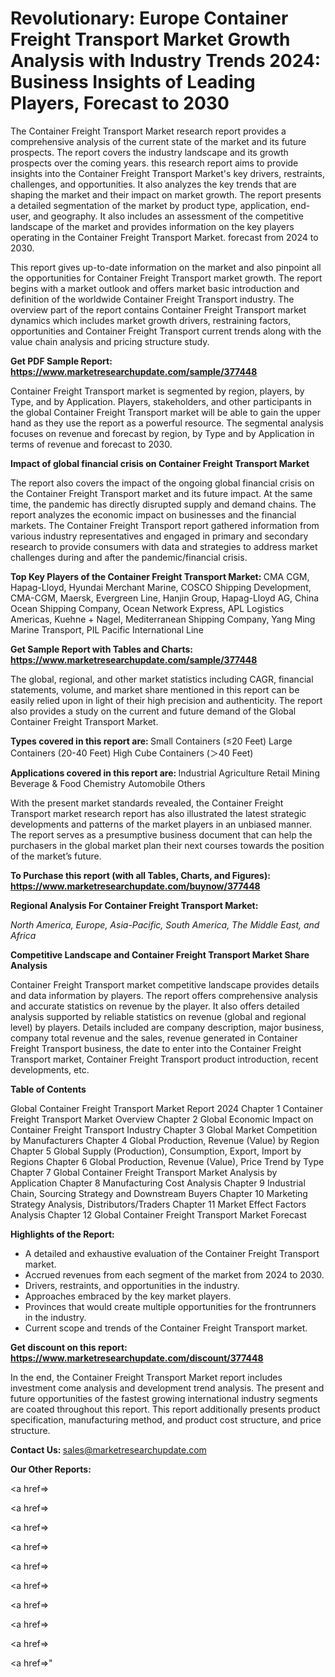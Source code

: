 # Revolutionary: Europe Container Freight Transport Market Growth Analysis with Industry Trends 2024: Business Insights of Leading Players, Forecast to 2030

The Container Freight Transport Market research report provides a comprehensive analysis of the current state of the market and its future prospects. The report covers the industry landscape and its growth prospects over the coming years. this research report aims to provide insights into the Container Freight Transport Market's key drivers, restraints, challenges, and opportunities. It also analyzes the key trends that are shaping the market and their impact on market growth. The report presents a detailed segmentation of the market by product type, application, end-user, and geography. It also includes an assessment of the competitive landscape of the market and provides information on the key players operating in the Container Freight Transport Market. forecast from 2024 to 2030.

This report gives up-to-date information on the market and also pinpoint all the opportunities for Container Freight Transport market growth. The report begins with a market outlook and offers market basic introduction and definition of the worldwide Container Freight Transport industry. The overview part of the report contains Container Freight Transport market dynamics which includes market growth drivers, restraining factors, opportunities and Container Freight Transport current trends along with the value chain analysis and pricing structure study.

<strong><b>Get PDF Sample Report: <a href=https://www.marketresearchupdate.com/sample/377448>https://www.marketresearchupdate.com/sample/377448</a></b></strong>

Container Freight Transport market is segmented by region, players, by Type, and by Application. Players, stakeholders, and other participants in the global Container Freight Transport market will be able to gain the upper hand as they use the report as a powerful resource. The segmental analysis focuses on revenue and forecast by region, by Type and by Application in terms of revenue and forecast to 2030.

<strong><b>Impact of global financial crisis on Container Freight Transport Market</b></strong>

The report also covers the impact of the ongoing global financial crisis on the Container Freight Transport market and its future impact. At the same time, the pandemic has directly disrupted supply and demand chains. The report analyzes the economic impact on businesses and the financial markets. The Container Freight Transport report gathered information from various industry representatives and engaged in primary and secondary research to provide consumers with data and strategies to address market challenges during and after the pandemic/financial crisis.

<strong><b>Top Key Players of the Container Freight Transport Market:
</b></strong>CMA CGM, Hapag-Lloyd, Hyundai Merchant Marine, COSCO Shipping Development, CMA-CGM, Maersk, Evergreen Line, Hanjin Group, Hapag-Lloyd AG, China Ocean Shipping Company, Ocean Network Express, APL Logistics Americas, Kuehne + Nagel, Mediterranean Shipping Company, Yang Ming Marine Transport, PIL Pacific International Line<strong><b>
</b></strong>

<strong><b>Get Sample Report with Tables and Charts: <a href=https://www.marketresearchupdate.com/sample/377448>https://www.marketresearchupdate.com/sample/377448</a></b></strong>

The global, regional, and other market statistics including CAGR, financial statements, volume, and market share mentioned in this report can be easily relied upon in light of their high precision and authenticity. The report also provides a study on the current and future demand of the Global Container Freight Transport Market.

<strong><b>Types covered in this report are:
</b></strong>Small Containers (≤20 Feet)
Large Containers (20-40 Feet)
High Cube Containers (＞40 Feet)<strong><b>
</b></strong>

<strong><b>Applications covered in this report are:
</b></strong>Industrial
Agriculture
Retail
Mining
Beverage & Food
Chemistry
Automobile
Others<strong><b>
</b></strong>

With the present market standards revealed, the Container Freight Transport market research report has also illustrated the latest strategic developments and patterns of the market players in an unbiased manner. The report serves as a presumptive business document that can help the purchasers in the global market plan their next courses towards the position of the market’s future.

<strong><b>To Purchase this report (with all Tables, Charts, and Figures): <a href=https://www.marketresearchupdate.com/buynow/377448>https://www.marketresearchupdate.com/buynow/377448</a></b></strong>

<strong><b>Regional Analysis For Container Freight Transport Market:</b></strong>

<em><i>North America, Europe, Asia-Pacific, South America, The Middle East, and Africa</i></em>

<strong><b>Competitive Landscape and Container Freight Transport Market Share Analysis</b></strong>

Container Freight Transport market competitive landscape provides details and data information by players. The report offers comprehensive analysis and accurate statistics on revenue by the player. It also offers detailed analysis supported by reliable statistics on revenue (global and regional level) by players. Details included are company description, major business, company total revenue and the sales, revenue generated in Container Freight Transport business, the date to enter into the Container Freight Transport market, Container Freight Transport product introduction, recent developments, etc.

<strong><b>Table of Contents</b></strong>

Global Container Freight Transport Market Report 2024
Chapter 1 Container Freight Transport Market Overview
Chapter 2 Global Economic Impact on Container Freight Transport Industry
Chapter 3 Global Market Competition by Manufacturers
Chapter 4 Global Production, Revenue (Value) by Region
Chapter 5 Global Supply (Production), Consumption, Export, Import by Regions
Chapter 6 Global Production, Revenue (Value), Price Trend by Type
Chapter 7 Global Container Freight Transport Market Analysis by Application
Chapter 8 Manufacturing Cost Analysis
Chapter 9 Industrial Chain, Sourcing Strategy and Downstream Buyers
Chapter 10 Marketing Strategy Analysis, Distributors/Traders
Chapter 11 Market Effect Factors Analysis
Chapter 12 Global Container Freight Transport Market Forecast

<strong><b>Highlights of the Report:</b></strong>

- A detailed and exhaustive evaluation of the Container Freight Transport market.
- Accrued revenues from each segment of the market from 2024 to 2030.
- Drivers, restraints, and opportunities in the industry.
- Approaches embraced by the key market players.
- Provinces that would create multiple opportunities for the frontrunners in the industry.
- Current scope and trends of the Container Freight Transport market.

<strong><b>Get discount on this report: <a href=https://www.marketresearchupdate.com/discount/377448>https://www.marketresearchupdate.com/discount/377448</a></b></strong>

In the end, the Container Freight Transport Market report includes investment come analysis and development trend analysis. The present and future opportunities of the fastest growing international industry segments are coated throughout this report. This report additionally presents product specification, manufacturing method, and product cost structure, and price structure.

<strong><b>Contact Us:
</b></strong>sales@marketresearchupdate.com

<strong>Our Other Reports:</strong>

<a href=></a>

<a href=></a>

<a href=></a>

<a href=></a>

<a href=></a>

<a href=></a>

<a href=></a>

<a href=></a>

<a href=></a>

<a href=></a>"
